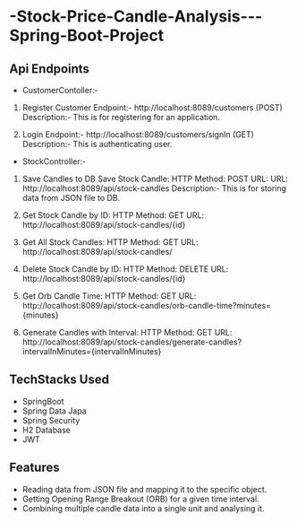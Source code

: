 
# -Stock-Price-Candle-Analysis---Spring-Boot-Project

## Api Endpoints

* CustomerContoller:-
1. Register Customer
   Endpoint:- http://localhost:8089/customers (POST)
   Description:- This is for registering for an application.

2. Login
   Endpoint:- http://localhost:8089/customers/signIn (GET)
   Description:- This is authenticating user.
* StockController:-
1. Save Candles to DB
   Save Stock Candle:
   HTTP Method: POST
   URL: URL: http://localhost:8089/api/stock-candles
   Description:- This is for storing data from JSON file to DB.

2. Get Stock Candle by ID:
   HTTP Method: GET
   URL: http://localhost:8089/api/stock-candles/{id}

3. Get All Stock Candles:
   HTTP Method: GET
   URL: http://localhost:8089/api/stock-candles/

4. Delete Stock Candle by ID:
   HTTP Method: DELETE
   URL: http://localhost:8089/api/stock-candles/{id}

5. Get Orb Candle Time:
   HTTP Method: GET
   URL: http://localhost:8089/api/stock-candles/orb-candle-time?minutes={minutes}

8. Generate Candles with Interval:
   HTTP Method: GET
   URL: http://localhost:8089/api/stock-candles/generate-candles?intervalInMinutes={intervalInMinutes}

## TechStacks Used 
* SpringBoot
* Spring Data Japa
* Spring Security
* H2 Database
* JWT

## Features 

* Reading data from JSON file and mapping it to the specific object.
* Getting Opening Range Breakout (ORB) for a given time interval.
* Combining multiple candle data into a single unit and analysing it.
